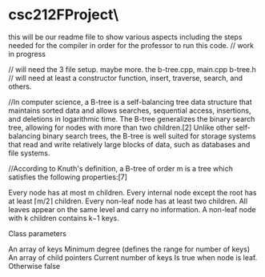 # csc212FProject\

this will be our readme file to show various aspects including the steps needed for the compiler in order for the professor to run this code. 
// work in progress

// will need the 3 file setup. maybe more. the b-tree.cpp, main.cpp b-tree.h
// will need at least a constructor function, insert, traverse, search, and others. 

//In computer science, a B-tree is a self-balancing tree data structure that maintains sorted data and allows searches, sequential access, insertions, and deletions in logarithmic time. The B-tree generalizes the binary search tree, allowing for nodes with more than two children.[2] Unlike other self-balancing binary search trees, the B-tree is well suited for storage systems that read and write relatively large blocks of data, such as databases and file systems.

//According to Knuth's definition, a B-tree of order m is a tree which satisfies the following properties:[7]

Every node has at most m children.
Every internal node except the root has at least ⌈m/2⌉ children.
Every non-leaf node has at least two children.
All leaves appear on the same level and carry no information.
A non-leaf node with k children contains k−1 keys.

Class parameters

 An array of keys
 Minimum degree (defines the range for number of keys)
An array of child pointers
Current number of keys
Is true when node is leaf. Otherwise false
